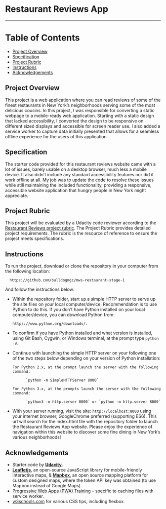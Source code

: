# Restaurant Reviews App
---
# Table of Contents

* [Project Overview](#project-overview)
* [Specification](#specification)
* [Project Rubric](#project-rubric)
* [Instructions](#instructions)
* [Acknowledgements](#acknowledgements)

## Project Overview

This project is a web application where you can read reviews of some of the finest restaurants in New York’s neighborhoods serving some of the most delicious cousins.
In this project, I was responsible for converting a static webpage to a mobile-ready web application. Starting with a static design that lacked accessibility, I converted the design to be responsive on different sized displays and accessible for screen reader use. I also added a service worker to capture data initially presented that allows for a seamless offline experience for the users of this application.

## Specification

The starter code provided for this restaurant reviews website came with a lot of issues, barely usable on a desktop browser, much less a mobile device. It also didn’t include any standard accessibility features nor did it work offline at all. My job was to update the code to resolve these issues while still maintaining the included functionality, providing a responsive, accessible website application that hungry people in New York might appreciate.

## Project Rubric

This project will be evaluated by a Udacity code reviewer according to the [Restaurant Reviews project rubric](https://review.udacity.com/#!/rubrics/1090/view). The Project Rubric provides detailed project requirements. The rubric is the resource of reference to ensure the project meets specifications.

## Instructions

To run the project, download or clone the repository in your computer from the following location:

      https://github.com/bulldogmgc/mws-restaurant-stage-1 

And follow the instructions below:

* Within the repository folder, start up a simple HTTP server to serve up the site files on your local computer/device. Recommendation is to use Python to do this. If you don’t have Python installed on your local computer/device, you can download Python from: 

      https://www.python.org/downloads/.
 
* To confirm if you have Python installed and what version is installed, using Git Bash, Cygwin, or Windows terminal, at the prompt type `python -V`.

* Continue with launching the simple HTTP server on your following one of the two steps below depending on your version of Python installation: 

      For Python 2.x, at the prompt launch the server with the following command:

            `python -m SimpleHTTPServer 8000`

      For Python 3.x, at the prompts launch the server with the following command:

            `python3 -m http.server 8000` or `python -m http.server 8000`
      
* With your server running, visit the site: `http://localhost:8000` using your internet browser, GoogleChrome preferred (supporting ES6). This url will search for the index.html file with the repository folder to launch the Restaurant Reviews App website. Please enjoy the experience of navigation within this website to discover some fine dining in New York’s various neighborhoods!


## Acknowledgements

* Starter code by [**Udacity**](https://github.com/udacity/mws-restaurant-stage-1).
* [**Leafletjs**](https://leafletjs.com/), an open-source JavaScript library for mobile-friendly interactive maps, & [**Mapbox**](https://www.mapbox.com/), an open source mapping platform for custom designed maps, where the token API key was obtained (to use Mapbox instead of Google Maps).
* [Progressive Web Apps (PWA) Training](https://developers.google.com/web/ilt/pwa/caching-files-with-service-worker) – specific to caching files with service worker.
* [w3schools.com]( https://www.w3schools.com/) for various CSS tips, including flexbox.

